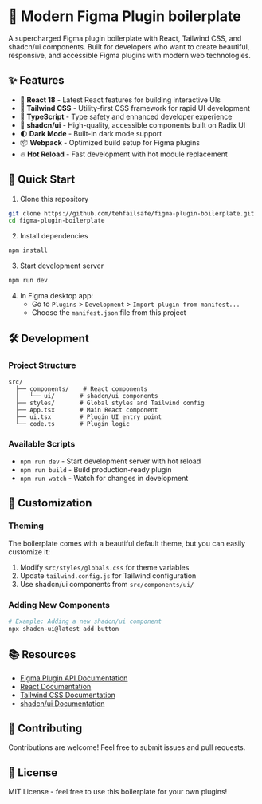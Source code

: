 # 🎨 Modern Figma Plugin boilerplate

A supercharged Figma plugin boilerplate with React, Tailwind CSS, and shadcn/ui components. Built for developers who want to create beautiful, responsive, and accessible Figma plugins with modern web technologies.

## ✨ Features

- 🚀 **React 18** - Latest React features for building interactive UIs
- 💅 **Tailwind CSS** - Utility-first CSS framework for rapid UI development
- 🎯 **TypeScript** - Type safety and enhanced developer experience
- 🧩 **shadcn/ui** - High-quality, accessible components built on Radix UI
- 🌓 **Dark Mode** - Built-in dark mode support
- 📦 **Webpack** - Optimized build setup for Figma plugins
- 🔥 **Hot Reload** - Fast development with hot module replacement

## 🚀 Quick Start

1. Clone this repository

```bash
git clone https://github.com/tehfailsafe/figma-plugin-boilerplate.git
cd figma-plugin-boilerplate
```

2. Install dependencies

```bash
npm install
```

3. Start development server

```bash
npm run dev
```

4. In Figma desktop app:
   - Go to `Plugins` > `Development` > `Import plugin from manifest...`
   - Choose the `manifest.json` file from this project

## 🛠️ Development

### Project Structure

```
src/
  ├── components/    # React components
  │   └── ui/       # shadcn/ui components
  ├── styles/       # Global styles and Tailwind config
  ├── App.tsx       # Main React component
  ├── ui.tsx        # Plugin UI entry point
  └── code.ts       # Plugin logic
```

### Available Scripts

- `npm run dev` - Start development server with hot reload
- `npm run build` - Build production-ready plugin
- `npm run watch` - Watch for changes in development

## 🎨 Customization

### Theming

The boilerplate comes with a beautiful default theme, but you can easily customize it:

1. Modify `src/styles/globals.css` for theme variables
2. Update `tailwind.config.js` for Tailwind configuration
3. Use shadcn/ui components from `src/components/ui/`

### Adding New Components

```bash
# Example: Adding a new shadcn/ui component
npx shadcn-ui@latest add button
```

## 📚 Resources

- [Figma Plugin API Documentation](https://www.figma.com/plugin-docs/)
- [React Documentation](https://react.dev/)
- [Tailwind CSS Documentation](https://tailwindcss.com/docs)
- [shadcn/ui Documentation](https://ui.shadcn.com/)

## 🤝 Contributing

Contributions are welcome! Feel free to submit issues and pull requests.

## 📝 License

MIT License - feel free to use this boilerplate for your own plugins!
